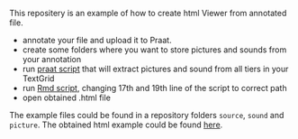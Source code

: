 This repositery is an example of how to create html Viewer from annotated file.

* annotate your file and upload it to Praat.
* create some folders where you want to store pictures and sounds from your annotation
* run [praat script](https://raw.githubusercontent.com/agricolamz/from_sound_to_html_viewer/master/extract_sound_and_picture.praat) that will extract pictures and sound from all tiers in your TextGrid
* run [Rmd script](https://raw.githubusercontent.com/agricolamz/from_sound_to_html_viewer/master/create_html.Rmd), changing 17th and 19th line of the script to correct path
* open obtained .html file

The example files could be found in a repository folders `source`,  `sound` and `picture`. The obtained html example could be found [here](https://agricolamz.github.io/from_sound_to_html_viewer/create_html.html).